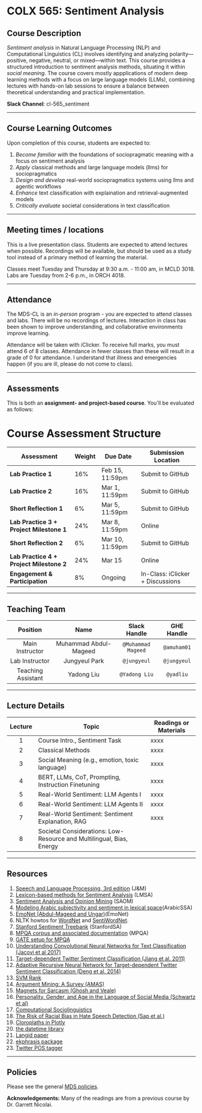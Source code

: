 # COLX 565: Sentiment Analysis

## Course Description

_Sentiment analysis_ in Natural Language Processing (NLP) and Computational Linguistics (CL) involves identifying and analyzing polarity—positive, negative, neutral, or mixed—within text. This course provides a structured introduction to sentiment analysis methods, situating it within _social meaning_. The course covers mostly appplications of modern deep learning methods with a focus on large language models (LLMs),  combining lectures with hands-on lab sessions to ensure a balance between theoretical understanding and practical implementation.

__Slack Channel__: cl-565_sentiment

---

## Course Learning Outcomes

Upon completion of this course, students are expected to:

1. _Become familiar with_ the foundations of sociopragmatic meaning with a focus on sentiment analysis  
2. _Apply_ classical methods and large language models (llms) for sociopragmatics  
3. _Design and develop_ real-world sociopragmatics systems using llms and agentic workflows  
4. _Enhance_ text classification with explaination and retrieval-augmented models  
5. _Critically evaluate_ societal considerations in text classification  

---


## Meeting times / locations

This is a live presentation class.  Students are expected to attend lectures when possible.  Recordings will be available, but should be used as a study tool
instead of a primary method of learning the material.

Classes meet Tuesday and Thursday at 9:30 a.m. - 11:00 am, in MCLD 3018.
Labs are Tuesday from 2-6 p.m., in ORCH 4018.
 
---

## Attendance

The MDS-CL is an *in-person* program - you are expected to attend classes and labs.  There will be no recordings of lectures.  Interaction in class has been shown to improve understanding, and collaborative environments improve learning.

Attendance will be taken with iClicker.  To receive full marks, you must attend 6 of 8 classes.  Attendance in fewer classes than these will result in a grade of 0 for attendance.  I understand that illness and emergencies happen (if you are ill, please do not come to class). 

---

## Assessments

This is both an __assignment- and project-based course__. You'll be evaluated as follows:

# Course Assessment Structure

| Assessment                             | Weight  | Due Date         | Submission Location |
|----------------------------------------|---------|------------------|---------------------|
| **Lab Practice 1**                     | 16%     | Feb 15, 11:59pm  | Submit to GitHub   |
| **Lab Practice 2**                     | 16%     | Mar 1, 11:59pm   | Submit to GitHub   |
| **Short Reflection 1**                  | 6%      | Mar 5, 11:59pm   | Submit to GitHub   |
| **Lab Practice 3 + Project Milestone 1** | 24%     | Mar 8, 11:59pm   | Online   |
| **Short Reflection 2**                  | 6%      | Mar 10, 11:59pm  | Submit to GitHub   |
| **Lab Practice 4 + Project Milestone 2** | 24%     | Mar 15 | Online |
| **Engagement & Participation**          | 8%      | Ongoing             | In-Class: iClicker + Discussions |


---

## Teaching Team

| Position           | Name    | Slack Handle | GHE Handle |
| :----------------: | :-----: | :----------: | :--------: |
| Main Instructor | Muhammad Abdul-Mageed |    `@Muhammad Mageed`       | `@amuham01`        |
| Lab Instructor | Jungyeul Park |    `@jungyeul`       | `@jungyeul` |
| Teaching Assistant | Yadong Liu |    `@Yadong Liu`       | `@yadliu`        |

---

## Lecture Details


| Lecture | Topic | Readings or Materials|
|:-------:|-------|--------------|         
| 1 | Course Intro., Sentiment Task | xxxx  |
| 2 | Classical Methods | xxxx  |
| 3 | Social Meaning (e.g., emotion, toxic language) | xxxx  |
| 4 | BERT, LLMs, CoT, Prompting, Instruction Finetuning | xxxx  |
| 5 | Real-World Sentiment: LLM Agents I | xxxx  |
| 6 | Real-World Sentiment: LLM Agents II| xxxx  |
| 7 | Real-World Sentiment: Sentiment Explanation, RAG | xxxx  |
| 8 | Societal Considerations: Low-Resource and Multilingual, Bias, Energy |

---

## Resources


1. [Speech and Language Processing, 3rd edition](https://web.stanford.edu/~jurafsky/slp3/) (J&M)
2. [Lexicon-based methods for Sentiment Analysis](https://www.mitpressjournals.org/doi/pdfplus/10.1162/COLI_a_00049) (LMSA)
3. [Sentiment Analysis and Opinion Mining](https://www.cs.uic.edu/~liub/FBS/SentimentAnalysis-and-OpinionMining.pdf) (SAOM)
4. [Modeling Arabic subjectivity and sentiment in lexical space](xyz)(ArabicSSA)
5. [EmoNet (Abdul-Mageed and Ungar)](https://www.aclweb.org/anthology/P17-1067.pdf)(EmoNet)
6. NLTK howtos for [WordNet](https://www.nltk.org/howto/wordnet.html) and [SentiWordNet](http://www.nltk.org/howto/logic.html).
7. [Stanford Sentiment Treebank](https://nlp.stanford.edu/sentiment/treebank.html) (StanfordSA)
8. [MPQA corpus and associated documentation](http://mpqa.cs.pitt.edu/corpora/mpqa_corpus/) (MPQA)
9. [GATE setup for MPQA](http://mpqa.cs.pitt.edu/annotation/set_up_gate/)
10. [Understanding Convolutional Neural Networks for Text Classification (Jacovi et al 2017)](https://arxiv.org/pdf/1809.08037.pdf)
11. [Target-dependent Twitter Sentiment Classification (Jiang et al. 2011)](https://www.aclweb.org/anthology/P11-1016.pdf)
12. [Adaptive Recursive Neural Network
for Target-dependent Twitter Sentiment Classification (Deng et al. 2014)](https://www.aclweb.org/anthology/P14-2009.pdf)
13. [SVM Rank](http://www.cs.cornell.edu/people/tj/publications/joachims_02c.pdf)
14. [Argument Mining: A Survey (AMAS)](https://www.mitpressjournals.org/doi/pdf/10.1162/coli_a_00364)
15. [Magnets for Sarcasm (Ghosh and Veale)](https://www.aclweb.org/anthology/D17-1050.pdf)
16. [Personality, Gender, and Age in the Language of Social Media (Schwartz et al)](https://journals.plos.org/plosone/article?id=10.1371/journal.pone.0073791)
17. [Computational Sociolinguistics](https://www.mitpressjournals.org/doi/full/10.1162/COLI_a_00258)
18. [The Risk of Racial Bias in Hate Speech Detection (Sap et al.)](https://www.aclweb.org/anthology/P19-1163.pdf)
19. [Cloroplaths in Plotly](https://plot.ly/python/choropleth-maps/)
20. [the datetime library](https://docs.python.org/3/library/datetime.html)
21. [Langid paper](https://www.aclweb.org/anthology/P12-3005.pdf)
22. [ekphrasis package](https://github.com/cbaziotis/ekphrasis)
23. [Twitter POS tagger](http://www.cs.cmu.edu/~ark/TweetNLP/#pos)

---

## Policies

Please see the general [MDS policies](https://ubc-mds.github.io/policies/).

**Acknowledgements:** Many of the readings are from a previous course by Dr. Garrett Nicolai. 
